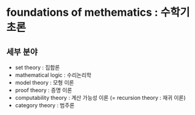 # foundations of methematics : 수학기초론

## 세부 분야

- set theory : 집합론
- mathematical logic : 수리논리학
- model theory : 모형 이론
- proof theory : 증명 이론
- computability theory : 계산 가능성 이론 (= recursion theory : 재귀 이론)
- category theory : 범주론
